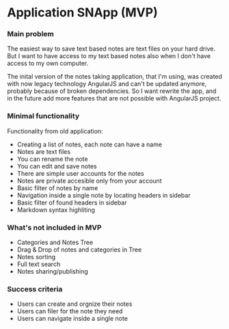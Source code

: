 # Application SNApp (MVP)

### Main problem

The easiest way to save text based notes are text files on your hard drive. But I want to have access to my text based notes also when I don't have access to my own computer.

The inital version of the notes taking application, that I'm using, was created with now legacy technology AngularJS and can't be updated anymore, probably because of broken dependencies. So I want rewrite the app,
and in the future add more features that are not possible with AngularJS project.

### Minimal functionality

Functionality from old application:

- Creating a list of notes, each note can have a name
- Notes are text files
- You can rename the note
- You can edit and save notes
- There are simple user accounts for the notes
- Notes are private accesible only from your account
- Basic filter of notes by name
- Navigation inside a single note by locating headers in sidebar
- Basic filter of found headers in sidebar
- Markdown syntax highliting

### What's not included in MVP

- Categories and Notes Tree
- Drag & Drop of notes and categories in Tree
- Notes sorting
- Full text search
- Notes sharing/publishing

### Success criteria

- Users can create and orgnize their notes
- Users can filer for the note they need
- Users can navigate inside a single note
